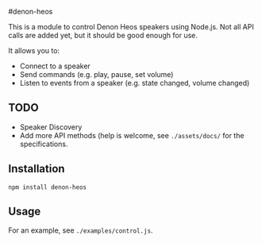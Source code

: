 #denon-heos

This is a module to control Denon Heos speakers using Node.js. Not all API calls are added yet, but it should be good enough for use.

It allows you to:

* Connect to a speaker
* Send commands (e.g. play, pause, set volume)
* Listen to events from a speaker (e.g. state changed, volume changed)

## TODO

* Speaker Discovery
* Add more API methods (help is welcome, see `./assets/docs/` for the specifications.

## Installation
```
npm install denon-heos
```

## Usage
For an example, see `./examples/control.js`.

